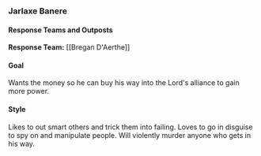 ### Jarlaxe Banere

#### Response Teams and Outposts

**Response Team:** [[Bregan D'Aerthe]]

#### Goal

Wants the money so he can buy his way into the Lord's alliance to gain more power.

#### Style

Likes to out smart others and trick them into failing. Loves to go in disguise to spy on and manipulate people. Will violently murder anyone who gets in his way.
